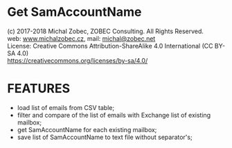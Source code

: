 # Get SamAccountName
(c) 2017-2018 Michal Zobec, ZOBEC Consulting. All Rights Reserved.  
web: www.michalzobec.cz, mail: michal@zobec.net  
License: Creative Commons Attribution-ShareAlike 4.0 International (CC BY-SA 4.0)  
https://creativecommons.org/licenses/by-sa/4.0/

# FEATURES
- load list of emails from CSV table;
- filter and compare of the list of emails with Exchange list of existing mailbox;
- get SamAccountName for each existing mailbox;
- save list of SamAccountName to text file without separator's;
